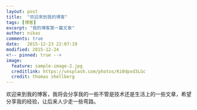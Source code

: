 ```yaml
---
layout: post
title:  "欢迎来到我的博客"
tags: [博客]
excerpt: "我的博客第一篇文章"
author: nikas
comments: true
date:   2015-12-23 22:07:19
modified: 2015-12-24
<!-- pinned: true -->
image:
  feature: sample-image-2.jpg
  creditlink: https://unsplash.com/photos/Ki0dpxd3LGc
  credit: thomas shellberg
---
```



欢迎来到我的博客，我将会分享我的一些不管是技术还是生活上的一些文章，希望分享我的经验，让后来人少走一些弯路。

